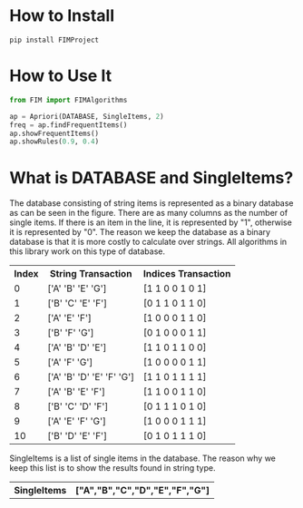  # How to Install
```shell
pip install FIMProject
```
# How to Use It
```python
from FIM import FIMAlgorithms

ap = Apriori(DATABASE, SingleItems, 2)
freq = ap.findFrequentItems()
ap.showFrequentItems()
ap.showRules(0.9, 0.4)
```
# What is DATABASE and SingleItems?  

<p>The database consisting of string items is represented as a binary database as can be seen in the figure. There are as many columns as the number of single items. If there is an item in the line, it is represented by "1", otherwise it is represented by "0". The reason we keep the database as a binary database is that it is more costly to calculate over strings. All algorithms in this library work on this type of database.</p>         

<table>
  <tr>
    <th>Index</th>
    <th>String Transaction</th>
    <th>Indices Transaction</th>
  </tr>
  <tr>
  	<td>0</td>
    <td>['A' 'B' 'E' 'G']</td>
    <td>[1 1 0 0 1 0 1]</td>
  </tr>
  <tr>
    <td>1</td>
    <td>['B' 'C' 'E' 'F']</td>
    <td>[0 1 1 0 1 1 0]</td>
  </tr>
  <tr>
    <td>2</td>
    <td>['A' 'E' 'F']</td>
    <td>[1 0 0 0 1 1 0]</td>
  </tr>
  <tr>
    <td>3</td>
    <td>['B' 'F' 'G']</td>
    <td>[0 1 0 0 0 1 1]</td>
  </tr>
  <tr>
    <td>4</td>
    <td>['A' 'B' 'D' 'E']</td>
    <td>[1 1 0 1 1 0 0]</td>
  </tr>
  <tr>
    <td>5</td>
    <td>['A' 'F' 'G']</td>
    <td>[1 0 0 0 0 1 1]</td>
  </tr>
  <tr>
    <td>6</td>
    <td>['A' 'B' 'D' 'E' 'F' 'G']</td>
    <td>[1 1 0 1 1 1 1]</td>
  </tr>
  <tr>
    <td>7</td>
    <td>['A' 'B' 'E' 'F']</td>
    <td>[1 1 0 0 1 1 0]</td>
  </tr>
  <tr>
    <td>8</td>
    <td>['B' 'C' 'D' 'F']</td>
    <td>[0 1 1 1 0 1 0]</td>
  </tr>
  <tr>
    <td>9</td>
    <td>['A' 'E' 'F' 'G']</td>
    <td>[1 0 0 0 1 1 1]</td>
  </tr>
  <tr>
    <td>10</td>
    <td>['B' 'D' 'E' 'F']</td>
    <td>[0 1 0 1 1 1 0]</td>
  </tr>
</table>
</div>
<div>

<p>SingleItems is a list of single items in the database. The reason why we keep this list is to show the results found in string type.</p>  

<table>
 <th>SingleItems</th>
 <th>["A","B","C","D","E","F","G"]</th>
</table>
